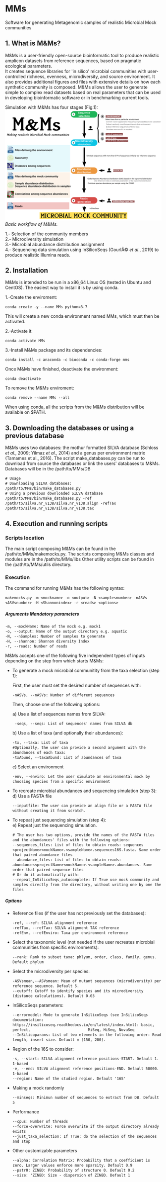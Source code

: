 # MMs
Software for generating Metagenomic samples of realistic Microbial Mock communities

## 1. What is M&Ms?  

M&Ms is a user-friendly open-source bioinformatic tool to produce realistic amplicon datasets from reference sequences, based on pragmatic ecological parameters.   
It creates sequence libraries for 'in silico' microbial communities with user-controlled richness, evenness, microdiversity, and source environment. It also provides additional figures and files with extensive details on how each synthetic community is composed.
M&Ms allows the user to generate simple to complex read datasets based on real parameters that can be used in developing bioinformatic software or in benchmarking current tools.  

Simulation with M&Ms has four stages (Fig.1):  
![](https://github.com/ggnatalia/MMs/blob/images/Figure_1.png)
*Basic workflow of M&Ms.*  

  1.- Selection of the community members  
  2.- Microdiversity simulation  
  3.- Microbial abundance distribution assignment    
  4.- Sequencing data simulation using InSilicoSeqs (GourlÃ© *et al*., 2019) to produce realistic Illumina reads.    

## 2. Installation

M&Ms is intended to be run in a x86_64 Linux OS (tested in Ubuntu and CentOS). The easiest way to install it is by using conda.

  1.-Create the enviroment:
    
    conda create -y --name MMs python=3.7

  This will create a new conda environment named MMs, which must then be activated.

  2.-Activate it:
    
    conda activate MMs

  3.-Install M&Ms package and its dependencies:
    
    conda install -c anaconda -c bioconda -c conda-forge mms

  Once M&Ms have finished, deactivate the environment:
    
    conda deactivate

  To remove the M&Ms enviroment:
    
    conda remove --name MMs --all

When using conda, all the scripts from the M&Ms distribution will be available on $PATH.


## 3. Downloading the databases or using a previous database

M&Ms uses two databases: the mothur formatted SILVA database (Schloss *et al*., 2009; Yilmaz *et al*., 2014) and a genus per environment matrix (Tamames et al., 2016). The script make_databases.py can be run to download from source the databases or link the users' databases to M&Ms. 
Databases will be in the /path/to/MMs/DB
    
    # Usage
    # Downloading SILVA databases:
    /path/to/MMs/bin/make_databases.py
    # Using a previous downloaded SILVA database
    /path/to/MMs/bin/make_databases.py -ref /path/to/silva.nr_v138/silva.nr_v138.align -refTax /path/to/silva.nr_v138/silva.nr_v138.tax


 ## 4. Execution and running scripts

### Scripts location
The main script composing M&Ms can be found in the /path/to/MMs/makemocks.py. The scripts composing M&Ms classes and modules are in the /path/to/MMs/libs
Other utility scripts can be found in the /path/to/MMs/utils directory. 

### Execution
The command for running M&Ms has the following syntax:

    makemocks.py -m <mockname> -o <output> -N <samplesnumber> -nASVs <ASVsnumber> -H <Shannonindex> -r <reads> <options> 

##### Arguments Mandatory parameters
    
    -m, --mockName: Name of the mock e.g. mock1    
    -o, --output: Name of the output directory e.g. aquatic    
    -N, --nSamples: Number of samples to generate        
    -H, --shannon: Shannon diversity Index   
    -r, --reads: Number of reads
    
M&Ms accepts one of the following five independent types of inputs depending on the step from which starts M&Ms:

- To generate a mock microbial communitity from the taxa selection (step 1):

  First, the user must set the desired number of sequences with:
   
      -nASVs, --nASVs: Number of different sequences
    
  Then, choose one of the following options:

   a) Use a list of sequences names from SILVA: 
   
       -seqs, --seqs: List of sequences' names from SILVA db
   
   b) Use a list of taxa (and optionally their abundances):
   
      -tx, --taxa: List of taxa
      #Optionally, the user can provide a second argument with the abundances of each taxa:
      -txAbund, --taxaAbund: List of abundances of taxa
    
   c) Select an environment   

      -env, --enviro: Let the user simulate an environmental mock by choosing species from a specific environment

- To recreate microbial abundances and sequencing simulation (step 3):   
   d) Use a FASTA file  
    
      --inputfile: The user can provide an align file or a FASTA file without creating it from scratch.

- To repeat just sequencing simulation (step 4):   
   e) Repeat just the sequencing simulation.  
   
      # The user has two options, provide the names of the FASTA files and the abundances' files with the following options:
      --sequences_files: List of files to obtain reads: sequences <projectName><mockName>.<sampleName>.sequences16S.fasta. Same order that paired abundance files
      --abundance_files: List of files to obtain reads: abundances<projectName><mockName>.<sampleName>.abundances. Same order that paired sequence files
      # Or do it automatically with:
      --repeat_InSilicoSeqs_autocomplete: If True use mock community and samples directly from the directory, without writing one by one the files
   
##### Options

 - Reference files (if the user has not previously set the databases): 
      
       -ref, --ref: SILVA alignment reference
       -refTax, --refTax: SILVA alignment TAX reference    
       -refEnv, --refEnviro: Taxa per environment reference
 
 - Select the taxonomic level (not needed if the user recreates microbial communities from specific environments):
        
       --rank: Rank to subset taxa: phlyum, order, class, family, genus. Default phylum
 
 - Select the microdiversity per species:
 
       -ASVsmean,--ASVsmean: Mean of mutant sequences (microdiversity) per reference sequence. Default 5.
       --cutoff: Cutoff to identify species and its microdiversity (distance calculations). Default 0.03

 - InSilicoSeqs parameters:    

       --errormodel: Mode to generate InSilicoSeqs (see InSilicoSeqs documentation: https://insilicoseq.readthedocs.io/en/latest/index.html): basic, perfect,                          MiSeq, HiSeq, NovaSeq
       --InSilicoparams: List of two elements in the following order: Read length, insert size. Default = [150, 200]. 
  
  - Region of the 16S to consider: 
    
        -s, --start: SILVA alignment reference positions-START. Default 1. 1-based
        -e, --end: SILVA alignment reference positions-END. Default 50000. 1-based
        --region: Name of the studied region. Default '16S'    
   
   - Making a mock randomly 
    
         --minseqs: Minimun number of sequences to extract from DB. Default 5
    
   - Performance
 
         --cpus: Number of threads
         --force-overwrite: Force overwrite if the output directory already exists
         --just_taxa_selection: If True: do the selection of the sequences and stop
    
   - Other customizable parameters
    
         --alpha: Correlation Matrix: Probability that a coefficient is zero. Larger values enforce more sparsity. Default 0.9
         --pstr0: ZINBD: Probability of structure 0. Default 0.2
         --size: 'ZINBD: Size - dispersion of ZINBD. Default 1
